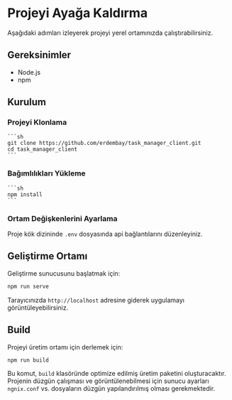 # Projeyi Ayağa Kaldırma
Aşağıdaki adımları izleyerek projeyi yerel ortamınızda çalıştırabilirsiniz.

## Gereksinimler
- Node.js
- npm

## Kurulum
### Projeyi Klonlama
    ```sh
    git clone https://github.com/erdembay/task_manager_client.git
    cd task_manager_client
    ```

### Bağımlılıkları Yükleme
    ```sh
    npm install
    ```
### Ortam Değişkenlerini Ayarlama
Proje kök dizininde `.env` dosyasında api bağlantılarını düzenleyiniz.

## Geliştirme Ortamı

Geliştirme sunucusunu başlatmak için:
```sh
npm run serve
```

Tarayıcınızda `http://localhost` adresine giderek uygulamayı görüntüleyebilirsiniz.

## Build

Projeyi üretim ortamı için derlemek için:
```sh
npm run build
```

Bu komut, `build` klasöründe optimize edilmiş üretim paketini oluşturacaktır.
Projenin düzgün çalışması ve görüntülenebilmesi için sunucu ayarları `ngnix.conf` vs. dosyaların düzgün yapılandırılmış olması gerekmektedir.
